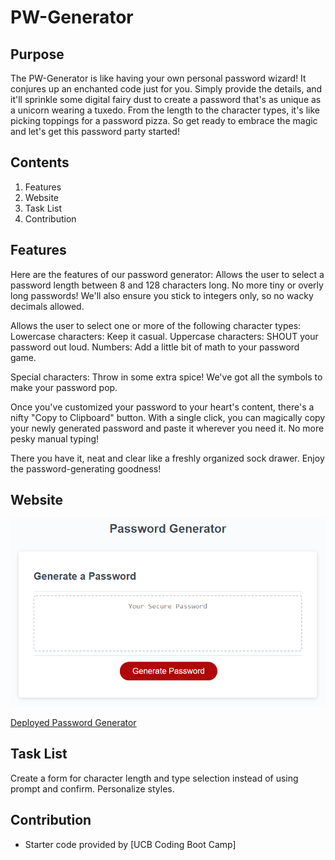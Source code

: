 # PW-Generator

## Purpose
The PW-Generator is like having your own personal password wizard! It conjures up an enchanted code just for you. Simply provide the details, and it'll sprinkle some digital fairy dust to create a password that's as unique as a unicorn wearing a tuxedo. From the length to the character types, it's like picking toppings for a password pizza. So get ready to embrace the magic and let's get this password party started!

## Contents
1. Features
2. Website
3. Task List
4. Contribution

## Features

Here are the features of our password generator:
Allows the user to select a password length between 8 and 128 characters long. No more tiny or overly long passwords! We'll also ensure you stick to integers only, so no wacky decimals allowed.

Allows the user to select one or more of the following character types:
Lowercase characters: Keep it casual.
Uppercase characters: SHOUT your password out loud.
Numbers: Add a little bit of math to your password game.

Special characters: Throw in some extra spice! We've got all the symbols to make your password pop.

Once you've customized your password to your heart's content, there's a nifty "Copy to Clipboard" button. With a single click, you can magically copy your newly generated password and paste it wherever you need it. No more pesky manual typing!

There you have it, neat and clear like a freshly organized sock drawer. Enjoy the password-generating goodness!

## Website
![Password Generator](./Assets/03-javascript-homework-demo.png)

[Deployed Password Generator](https://jtecson85.github.io/PW-Generator/)

## Task List
 Create a form for character length and type selection instead of using prompt and confirm.
 Personalize styles.

## Contribution
- Starter code provided by [UCB Coding Boot Camp]
